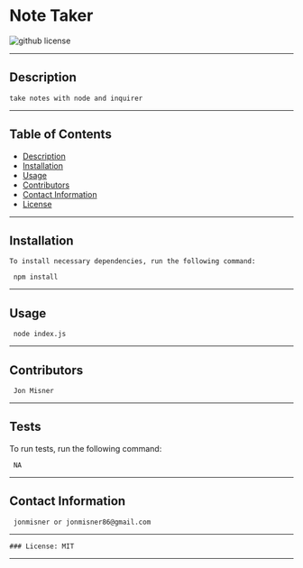   # Note Taker  
  ![github license](https://img.shields.io/badge/license-MIT-blue)
***
 
  ## Description

    take notes with node and inquirer
***

  ## Table of Contents

  * [Description](#description)
  * [Installation](#installation)
  * [Usage](#use)
  * [Contributors](#contributors)
  * [Contact Information](#email)
  * [License](#license)
***

  ## Installation

    To install necessary dependencies, run the following command:
  
     npm install
***
  ## Usage

     node index.js
***
  ## Contributors

     Jon Misner
***
  ## Tests

  To run tests, run the following command:
  
     NA
  
***
  ## Contact Information

     jonmisner or jonmisner86@gmail.com
***
    ### License: MIT
***  

